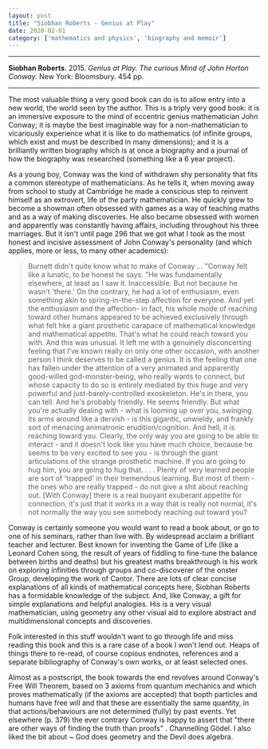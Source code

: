 ```yaml
---
layout: post
title: "Siobhan Roberts - Genius at Play"
date: 2020-02-01
category: ['mathematics and physics', 'biography and memoir']
---
```


***
<b>Siobhan Roberts</b>. 2015. _Genius at Play.  The curious Mind of John Horton Conway._ New York: Bloomsbury. 454 pp.

***
<img align="right" src="https://media.bloomsbury.com/rep/bj/9781620405932.jpg" alt="" />

The most valuable thing a very good book can do is to allow entry into a new world, the world seen by the author.  This is a triply very good book: it is an immersive exposure to the mind of eccentric genius mathematician John Conway; it is maybe the best imaginable way for a non-mathematician to vicariously experience what it is like to do mathematics (of infinite groups, which exist and must be described in many dimensions); and it is a brilliantly written biography which is at once a biography and a journal of how the biography was researched (something like a 6 year project).  

As a young boy, Conway was the kind of withdrawn shy personality that fits a common stereotype of mathematicians.  As he tells it, when moving away from school to study at Cambridge he made a conscious step to reinvent himself as an extrovert, life of the party mathematician.  He quickly grew to become a showman often obsessed with games as a way of teaching maths and as a way of making discoveries.  He also became obsessed with women and apparently was constantly having affairs, including throughout his three marriages.  But it isn't until page 296 that we got what I took as the most honest and incisive assessment of John Conway's personality (and which applies, more or less, to many other academics):

> Burnett didn't quite know what to make of Conway  ...  "Conway felt like a lunatic, to be honest he says. "He was fundamentally elsewhere, at least as I saw it. Inaccessible. But not because he wasn't 'there.' On the contrary, he had a lot of enthusiasm, even something akin to spring-in-the-step affection for everyone. And yet the enthusiasm and the affection- in fact, his whole mode of reaching toward other humans appeared to be achieved exclusively through what felt hke a giant prosthetic carapace of mathematical knowledge and mathematical appetite. That's what he could reach toward you with. And this was unusual. It left me with a genuinely disconcerting feeling that I've known really on only one other occasion, with another person I think deserves to be called a genius. It is the feeling that one has fallen under the attention of a very animated and apparently good-willed god-monster-being, who really wants to connect, but whose capacity to do so is entirely mediated by this huge and very powerful and just-barely-controlled exoskeleton. He's in there, you can tell. And he's probably friendly. He seems friendly. But what you're actually dealing with - what is looming up over you, swinging its arms around like a dervish - is this gigantic, unwieldy, and frankly sort of menacing animatronic erudition/cognition. And hell, it is reaching toward you. Clearly, the only way you are going to be able to interact - and it doesn't look like you have much choice, because he seems to be very excited to see you - is through the giant articulations of the strange prosthetic machine. If you are going to hug him, you are going to hug that. . . . Plenty of very learned people are sort of 'trapped' in their tremendous learning. But most of them - the ones who are really trapped - do not give a shit about reaching out. [With Conway] there is a real buoyant exuberant appetite for connection, it's just that it works in a way that is really not normal, it's not normally the way you see somebody reaching out toward you? 


Conway is certainly someone you would want to read a book about, or go to one of his seminars, rather than live with.  By widespread acclaim a brilliant teacher and lecturer.  Best known for inventing the Game of Life (like a Leonard Cohen song, the result of years of fiddling to fine-tune the balance between births and deaths) but his greatest maths breakthrough is his work on exploring infinities through groups and co-discoverer of the onster Group, developing the work of Cantor.  There are lots of clear concise explanations of all kinds of mathematical concepts here, Siobhan Roberts has a formidable knowledge of the subject.  And, like Conway, a gift for simple explanations and helpful analogies. His is a very visual mathematician, using geometry any other visual aid to explore abstract and multidimensional concepts and discoveries. 

Folk interested in this stuff wouldn't want to go through life and miss reading this book and this is a rare case of a book I won't lend out.  Heaps of things there to re-read, of course copious endnotes, references and a separate bibliography of  Conway's own works, or at least selected ones.

Almost as a postscript, the book towards the end revolves around Conway's Free Will Theorem, based on 3 axioms from quantum mechanics and which proves mathematically (if the axioms are accepted) that bopth particles and humans have free will and that these are essentially the same quantity, in that actions/behaviours are not determined (fully) by past events.  Yet elsewhere (p. 379) the ever contrary Conway is happy to assert that "there are other ways of finding the truth than proofs" . Channelling Gödel.  I also liked the bit about ~ God does geometry and the Devil does algebra.

